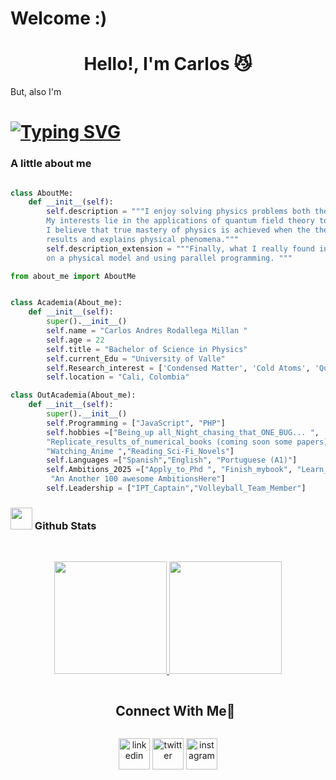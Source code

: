 # Welcome :)
<h1 align="center"><b> Hello!, I'm Carlos   😼</b></h1>
<!--  --> But, also I'm 
<!-- Hi, Prof. Tao Lie -->


<h1>
<a href="https://git.io/typing-svg"><img src="https://readme-typing-svg.demolab.com?font=Times+New+Roman&pause=1000&color=F3F7EA&center=true&vCenter=true&width=435&lines=A+Physics+Student;Self-taught;An+Active+Learner%2FResearcher;Passionate+about+solving+problems" alt="Typing SVG" /></a>
<br>
    
### A little about me
```python

class AboutMe:
    def __init__(self):
        self.description = """I enjoy solving physics problems both theoretically and computationally.
        My interests lie in the applications of quantum field theory to condensed matter systems. However,
        I believe that true mastery of physics is achieved when the theory accurately predicts experimental
        results and explains physical phenomena."""
        self.description_extension = """Finally, what I really found interesting is programming huge codes
        on a physical model and using parallel programming. """

from about_me import AboutMe


class Academia(About_me):
    def __init__(self):
        super().__init__()
        self.name = "Carlos Andres Rodallega Millan "
        self.age = 22
        self.title = "Bachelor of Science in Physics"
        self.current_Edu = "University of Valle"
        self.Research_interest = ['Condensed Matter', 'Cold Atoms', 'Quantum Magnetism', 'Phase', 'etc']
        self.location = "Cali, Colombia"

class OutAcademia(About_me):
    def __init__(self):
        super().__init__()
        self.Programming = ["JavaScript", "PHP"]
        self.hobbies =["Being_up all_Night_chasing_that_ONE_BUG... ",
        "Replicate_results_of_numerical_books (coming soon some papers) ",
        "Watching_Anime ","Reading_Sci-Fi_Novels"]
        self.Languages =["Spanish","English", "Portuguese (A1)"]
        self.Ambitions_2025 =["Apply_to_Phd ", "Finish_mybook", "Learn_French",
         "An Another 100 awesome AmbitionsHere"]
        self.Leadership = ["IPT_Captain","Volleyball_Team_Member"]

```



### <img src="https://media.giphy.com/media/iY8CRBdQXODJSCERIr/giphy.gif" width="35"><b> Github Stats </b>
<br>

<p align="center">
<a href="https://github.com/Rodapics">
  <img height="180em" src="https://github-readme-stats-eight-theta.vercel.app/api?username=Rodapics&show_icons=true&theme=algolia&include_all_commits=true&count_private=true"/>
  <img height="180em" src="https://github-readme-stats-eight-theta.vercel.app/api/top-langs/?username=Rodapics&layout=compact&langs_count=6&theme=algolia"/>
</a>
</p>


<!-- Connect with me -->
<!--h2 without bottom border-->
<div id="user-content-toc">
  <ul align="center">
    <summary><h2 style="display: inline-block">Connect With Me🤝</h2></summary>
  </ul>
</div>

<!--icons and links-->
<p align="center">
<a href="https://www.linkedin.com/in/carlosrodallega/" target="blank"><img align="center" src="https://user-images.githubusercontent.com/88904952/234979284-68c11d7f-1acc-4f0c-ac78-044e1037d7b0.png" alt="linkedin" height="50" width="50" /></a>
<a href="https://twitter.com/1010nishant" target="blank"><img align="center" src="https://user-images.githubusercontent.com/88904952/234980676-61bfb021-ecc8-48f7-88e6-34c1b06c4a58.png" alt="twitter" height="50" width="50" /></a> 
<a href="https://www.instagram.com/rodapics07/" target="blank"><img align="center" src="https://user-images.githubusercontent.com/88904952/234981169-2dd1e58f-4b7e-468c-8213-034ba62156c3.png" alt="instagram" height="50" width="50" /></a>
  
</p>

